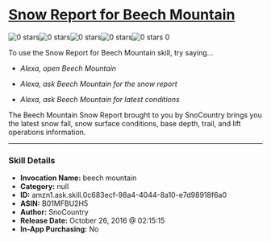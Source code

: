 # [Snow Report for Beech Mountain](http://alexa.amazon.com/#skills/amzn1.ask.skill.0c683ecf-98a4-4044-8a10-e7d98918f6a0)
![0 stars](../../images/ic_star_border_black_18dp_1x.png)![0 stars](../../images/ic_star_border_black_18dp_1x.png)![0 stars](../../images/ic_star_border_black_18dp_1x.png)![0 stars](../../images/ic_star_border_black_18dp_1x.png)![0 stars](../../images/ic_star_border_black_18dp_1x.png) 0

To use the Snow Report for Beech Mountain skill, try saying...

* *Alexa, open Beech Mountain*

* *Alexa, ask Beech Mountain for the snow report*

* *Alexa, ask Beech Mountain for latest conditions*

The Beech Mountain Snow Report brought to you by SnoCountry brings you the latest snow fall, snow surface conditions,  base depth, trail, and lift operations information.

***

### Skill Details

* **Invocation Name:** beech mountain
* **Category:** null
* **ID:** amzn1.ask.skill.0c683ecf-98a4-4044-8a10-e7d98918f6a0
* **ASIN:** B01MFBU2H5
* **Author:** SnoCountry
* **Release Date:** October 26, 2016 @ 02:15:15
* **In-App Purchasing:** No
